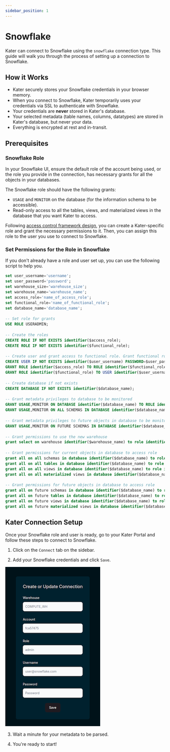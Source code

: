```yaml
---
sidebar_position: 1
---
```


# Snowflake

Kater can connect to Snowflake using the `snowflake` connection type. This guide will walk you through the process of setting up a connection to Snowflake.

## How it Works
* Kater securely stores your Snowflake credentials in your browser memory. 
* When you connect to Snowflake, Kater temporarily uses your credentials via SSL to authenticate with Snowflake. 
* Your credentials are **never** stored in Kater's database.  
* Your selected metadata (table names, columns, datatypes) are stored in Kater's database, but never your data. 
* Everything is encrypted at rest and in-transit. 

## Prerequisites
### Snowflake Role
In your Snowflake UI, ensure the default role of the account being used, or the role you provide in the connection, has necessary grants for all the objects in your databases.

The Snowflake role should have the following grants:
- `USAGE` and `MONITOR` on the database (for the information schema to be accessible).
- Read-only access to all the tables, views, and materialized views in the database that you want Kater to access.

Following [access control framework design](../../blog/Access%20Control%20Framework%20Design), you can create a Kater-specific role and grant the necessary permissions to it. Then, you can assign this role to the user you use to connect to Snowflake.

### Set Permissions for the Role in Snowflake
If you don't already have a role and user set up, you can use the following script to help you.

```sql
set user_username='username';
set user_password='password';
set warehouse_size='warehouse_size';
set warehouse_name='warehouse_name';
set access_role='name_of_access_role';
set functional_role='name_of_functional_role';
set database_name='database_name';

-- Set role for grants
USE ROLE USERADMIN;

-- Create the roles
CREATE ROLE IF NOT EXISTS identifier($access_role);
CREATE ROLE IF NOT EXISTS identifier($functional_role);

-- Create user and grant access to functional role. Grant functional role access to access role.
CREATE USER IF NOT EXISTS identifier($user_username) PASSWORD=$user_password DEFAULT_ROLE=$functional_role;
GRANT ROLE identifier($access_role) TO ROLE identifier($functional_role);
GRANT ROLE identifier($functional_role) TO USER identifier($user_username);

-- Create database if not exists
CREATE DATABASE IF NOT EXISTS identifier($database_name);

-- Grant metadata privileges to database to be monitored
GRANT USAGE,MONITOR ON DATABASE identifier($database_name) TO ROLE identifier($access_role);
GRANT USAGE,MONITOR ON ALL SCHEMAS IN DATABASE identifier($database_name) TO ROLE identifier($access_role);

-- Grant metadata privileges to future objects in database to be monitored
GRANT USAGE,MONITOR ON FUTURE SCHEMAS IN DATABASE identifier($database_name) TO ROLE identifier($access_role);

-- Grant permissions to use the new warehouse
grant select on warehouse identifier($warehouse_name) to role identifier($access_role);

-- Grant permissions for current objects in database to access role
grant all on all schemas in database identifier($database_name) to role identifier($access_role);
grant all on all tables in database identifier($database_name) to role identifier($access_role);
grant all on all views in database identifier($database_name) to role identifier($access_role);
grant all on all materialized views in database identifier($database_name) to role identifier($access_role);

-- Grant permissions for future objects in database to access role
grant all on future schemas in database identifier($database_name) to role identifier($access_role);
grant all on future tables in database identifier($database_name) to role identifier($access_role);
grant all on future views in database identifier($database_name) to role identifier($access_role);
grant all on future materialized views in database identifier($database_name) to role identifier($access_role);
```

## Kater Connection Setup
Once your Snowflake role and user is ready, go to your Kater Portal and follow these steps to connect to Snowflake.

1. Click on the `Connect` tab on the sidebar.

2. Add your Snowflake credentials and click `Save`. 

![Add Snowflake](../../static/img/snowflake_connection.png)

3. Wait a minute for your metadata to be parsed. 

4. You're ready to start!